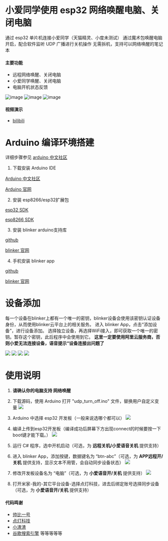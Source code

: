 # 小爱同学使用 esp32 网络唤醒电脑、关闭电脑

通过 esp32 单片机连接小爱同学（天猫精灵、小度未测试）
通过魔术包唤醒电脑开启，配合软件监听 UDP 广播进行关机操作
无需拆机，支持可以网络唤醒的笔记本

#### 主要功能
- 远程网络唤醒、关闭电脑
- 小爱同学唤醒、关闭电脑
- 电脑开机状态反馈

![image](https://github.com/tty228/Python-100-Days/blob/master/res/udp_turn_off_1.png)
![image](https://github.com/tty228/Python-100-Days/blob/master/res/udp_turn_off_2.png)
![image](https://github.com/tty228/Python-100-Days/blob/master/res/udp_turn_off_3.png)

#### 视频演示
- [bilibili](https://www.bilibili.com/video/BV1bt4y1r7Uu/) 

# Arduino 编译环境搭建

详细步骤参见  [arduino 中文社区](https://www.arduino.cn/thread-83174-1-1.html "arduino中文社区")

1. 下载安装 Arduino IDE

[Arduino 中文社区](https://www.arduino.cn/thread-5838-1-1.html "Arduino 中文社区")

[Arduino 官网](https://www.arduino.cc/en/software "Arduino 官网")


2. 安装 esp8266/esp32扩展包

[esp32 SDK](https://www.arduino.cn/thread-81194-1-1.html "esp32 SDK")

[esp8266 SDK](https://www.arduino.cn/thread-76029-1-1.html "esp8266 SDK")


3. 安装 blinker arduino支持库

[github](https://github.com/blinker-iot/blinker-library/archive/master.zip "github")

[blinker 官网](https://diandeng.tech/doc/sdk-download "blinker 官网")


4. 手机安装 blinker app

[github](https://github.com/blinker-iot/app-release/releases "github")

[blinker 官网](https://diandeng.tech/home "blinker 官网")


# 设备添加
每一个设备在blinker上都有一个唯一的密钥，blinker设备会使用该密钥认证设备身份，从而使用blinker云平台上的相关服务。
进入 blinker App，点击“添加设备”，进行设备添加。
选择独立设备，再选择WiFi接入，即可获取一个唯一的密钥。暂存这个密钥，此后程序中会使用到它。
**这里一定要使用阿里云服务商，否则小爱无法连接设备，语音提示“设备连接出问题了**

![](https://github.com/tty228/Python-100-Days/blob/master/res/udp_turn_off_1.jpg)
![](https://github.com/tty228/Python-100-Days/blob/master/res/udp_turn_off_2.jpg)
![](https://github.com/tty228/Python-100-Days/blob/master/res/udp_turn_off_3.jpg)
![](https://github.com/tty228/Python-100-Days/blob/master/res/udp_turn_off_4.jpg)

# 使用说明

1. **请确认你的电脑支持 网络唤醒**

2. 下载源码，使用 Arduino 打开 "udp_turn_off.ino" 文件，替换用户自定义变量
![](https://github.com/tty228/Python-100-Days/blob/master/res/udp_turn_off_6.jpg)

3. Arduino 中选择 esp32 开发板（一般来说选哪个都可以）
![](https://github.com/tty228/Python-100-Days/blob/master/res/udp_turn_off_5.jpg)

4. 编译上传到esp32开发板（编译成功后屏幕下方出现connect的时候要按一下boot键才能下载。）
![](https://github.com/tty228/Python-100-Days/blob/master/res/udp_turn_off_7.jpg)

5. 运行 C# 程序，选中开机启动（可选，为 **远程关机/小爱语音关机** 提供支持）

6. 进入 blinker App，添加按键，数据键名为 “btn-abc”（可选，为 **APP远程开/关机** 提供支持，显示文本不用管，会自动同步设备状态）
![](https://github.com/tty228/Python-100-Days/blob/master/res/udp_turn_off_8.jpg)

7. 修改开发板设备名为 “电脑”（可选，为 **小爱语音开/关机** 提供支持）
![](https://github.com/tty228/Python-100-Days/blob/master/res/udp_turn_off_9.jpg)

8. 打开米家-我的-其它平台设备-选择点灯科技，进去后绑定账号选择同步设备（可选，为 **小爱语音开/关机** 提供支持）


#### 代码鸣谢
- [帅比一号](https://post.smzdm.com/p/aoown0g7/) 
- [点灯科技](https://diandeng.tech/home) 
- [小渣渣](https://www.itsvse.com/thread-4806-1-4.html) 
- [谷歌搜索引擎](https://google.com/ncr) 
  等等等等等
